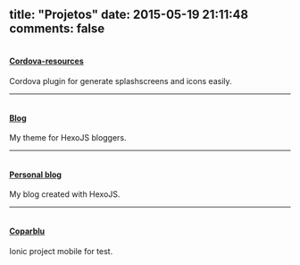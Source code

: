 title: "Projetos"
date: 2015-05-19 21:11:48
comments: false
---
<div class='project'>
	<div class='project-header'>
		<img src='/images/header/github-project.png' class='project-img' alt='' />
	</div>
	<div class='project-content'>
		<a href="https://github.com/felipesousa/cordova-resources"><h4 class='title'> Cordova-resources </h4> </a>
		<span class='description'> Cordova plugin for generate splashscreens and icons easily.</span>
	</div>
</div>

<hr/>

<div class='project'>
	<div class='project-header'>
		<img src='/images/header/github-project.png' class='project-img' alt='' />
	</div>
	<div class='project-content'>
		<a href="https://github.com/felipesousa/theme-hexo-blogger"><h4 class='title'> Blog </h4> </a>
		<span class='description'> My theme for HexoJS bloggers.</span>
	</div>
</div>

<hr/>

<div class='project'>
	<div class='project-header'>
		<img src='/images/header/github-project.png' class='project-img' alt='' />
	</div>
	<div class='project-content'>
		<a href="https://github.com/felipesousa/felipesousa.github.io"><h4 class='title'> Personal blog</h4> </a>
		<span class='description'> My blog created with HexoJS.</span>
	</div>
</div>

<hr/>

<div class='project'>
	<div class='project-header'>
		<img src='/images/header/github-project.png' class='project-img' alt='' />
	</div>
	<div class='project-content'>
		<a href="https://github.com/felipesousa/coparblu"><h4 class='title'>Coparblu</h4> </a>
		<span class='description'> Ionic project mobile for test.</span>
	</div>
</div>

